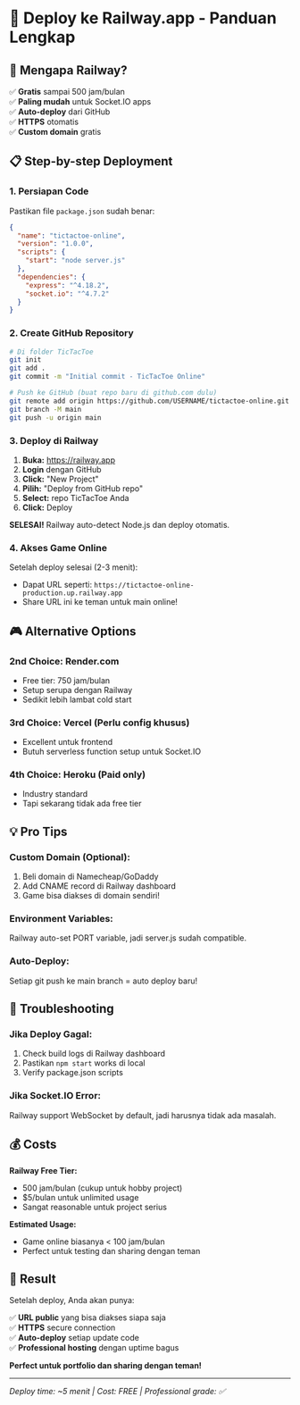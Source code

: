 # 🚀 Deploy ke Railway.app - Panduan Lengkap

## 🎯 Mengapa Railway?

✅ **Gratis** sampai 500 jam/bulan  
✅ **Paling mudah** untuk Socket.IO apps  
✅ **Auto-deploy** dari GitHub  
✅ **HTTPS** otomatis  
✅ **Custom domain** gratis  

## 📋 Step-by-step Deployment

### 1. Persiapan Code

Pastikan file `package.json` sudah benar:

```json
{
  "name": "tictactoe-online",
  "version": "1.0.0",
  "scripts": {
    "start": "node server.js"
  },
  "dependencies": {
    "express": "^4.18.2",
    "socket.io": "^4.7.2"
  }
}
```

### 2. Create GitHub Repository

```bash
# Di folder TicTacToe
git init
git add .
git commit -m "Initial commit - TicTacToe Online"

# Push ke GitHub (buat repo baru di github.com dulu)
git remote add origin https://github.com/USERNAME/tictactoe-online.git
git branch -M main
git push -u origin main
```

### 3. Deploy di Railway

1. **Buka:** https://railway.app
2. **Login** dengan GitHub
3. **Click:** "New Project" 
4. **Pilih:** "Deploy from GitHub repo"
5. **Select:** repo TicTacToe Anda
6. **Click:** Deploy

**SELESAI!** Railway auto-detect Node.js dan deploy otomatis.

### 4. Akses Game Online

Setelah deploy selesai (2-3 menit):
- Dapat URL seperti: `https://tictactoe-online-production.up.railway.app`
- Share URL ini ke teman untuk main online!

## 🎮 Alternative Options

### 2nd Choice: **Render.com**
- Free tier: 750 jam/bulan
- Setup serupa dengan Railway
- Sedikit lebih lambat cold start

### 3rd Choice: **Vercel** (Perlu config khusus)
- Excellent untuk frontend
- Butuh serverless function setup untuk Socket.IO

### 4th Choice: **Heroku** (Paid only)
- Industry standard
- Tapi sekarang tidak ada free tier

## 💡 Pro Tips

### Custom Domain (Optional):
1. Beli domain di Namecheap/GoDaddy
2. Add CNAME record di Railway dashboard
3. Game bisa diakses di domain sendiri!

### Environment Variables:
Railway auto-set PORT variable, jadi server.js sudah compatible.

### Auto-Deploy:
Setiap git push ke main branch = auto deploy baru!

## 🔧 Troubleshooting

### Jika Deploy Gagal:
1. Check build logs di Railway dashboard
2. Pastikan `npm start` works di local
3. Verify package.json scripts

### Jika Socket.IO Error:
Railway support WebSocket by default, jadi harusnya tidak ada masalah.

## 💰 Costs

**Railway Free Tier:**
- 500 jam/bulan (cukup untuk hobby project)
- $5/bulan untuk unlimited usage
- Sangat reasonable untuk project serius

**Estimated Usage:**
- Game online biasanya < 100 jam/bulan
- Perfect untuk testing dan sharing dengan teman

## 🎊 Result

Setelah deploy, Anda akan punya:

✅ **URL public** yang bisa diakses siapa saja  
✅ **HTTPS** secure connection  
✅ **Auto-deploy** setiap update code  
✅ **Professional hosting** dengan uptime bagus  

**Perfect untuk portfolio dan sharing dengan teman!**

---

*Deploy time: ~5 menit | Cost: FREE | Professional grade: ✅*
